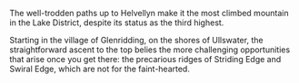 The well-trodden paths up to Helvellyn make it the most climbed mountain in the
Lake District, despite its status as the third highest.

Starting in the village of Glenridding, on the shores of Ullswater, the
straightforward ascent to the top belies the more challenging opportunities
that arise once you get there: the precarious ridges of Striding Edge and
Swiral Edge, which are not for the faint-hearted.


